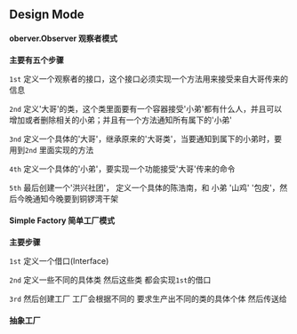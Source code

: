 ## Design Mode


#### oberver.Observer 观察者模式

**主要有五个步骤**

`1st` 定义一个观察者的接口，这个接口必须实现一个方法用来接受来自大哥传来的信息

`2nd` 定义'大哥'的类，这个类里面要有一个容器接受'小弟'都有什么人，并且可以增加或者删除相关的小弟；并且有一个方法通知所有属下的'小弟'

`3nd` 定义一个具体的'大哥'，继承原来的'大哥类'，当要通知到属下的小弟时，要用到`2nd` 里面实现的方法

`4th` 定义一个具体的'小弟'，要实现一个功能接受'大哥'传来的命令

`5th` 最后创建一个'洪兴社团'， 定义一个具体的陈浩南，和 小弟 '山鸡' '包皮'，然后今晚通知今晚要到铜锣湾干架


#### Simple Factory 简单工厂模式

**主要步骤**

`1st` 定义一个借口(Interface) 

`2nd` 定义一些不同的具体类 然后这些类 都会实现`1st`的借口

`3rd` 然后创建工厂 工厂会根据不同的 要求生产出不同的类的具体个体 然后传送给

#### 抽象工厂